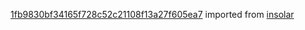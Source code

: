 [1fb9830bf34165f728c52c21108f13a27f605ea7](https://github.com/insolar/insolar/commit/1fb9830bf34165f728c52c21108f13a27f605ea7) imported from [insolar](https://github.com/insolar/insolar)
